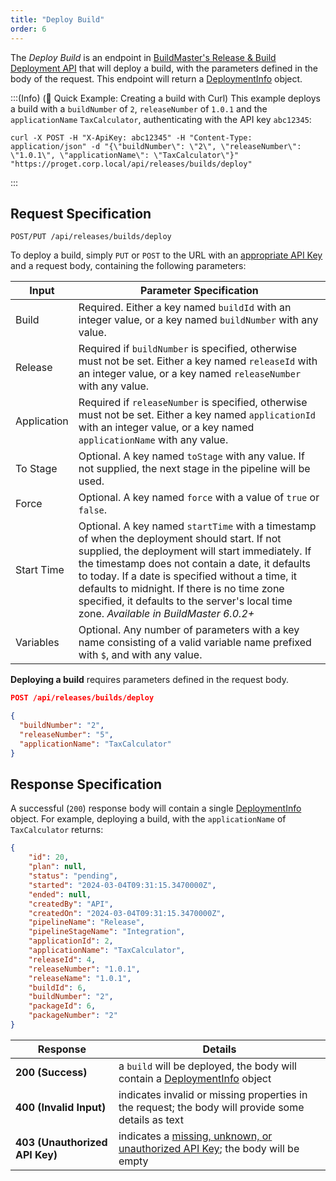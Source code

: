```yaml
---
title: "Deploy Build"
order: 6
---
```


The *Deploy Build* is an endpoint in [BuildMaster's Release & Build Deployment API](/docs/buildmaster/reference/api/release-and-build) that will deploy a build, with the parameters defined in the body of the request. This endpoint will return a [DeploymentInfo](/docs/buildmaster/reference/api/release-and-build#buildinfo-object) object.

:::(Info) (🚀 Quick Example: Creating a build with Curl)
This example deploys a build with a `buildNumber` of `2`, `releaseNumber` of `1.0.1` and the `applicationName` `TaxCalculator`, authenticating with the API key `abc12345`:

````
curl -X POST -H "X-ApiKey: abc12345" -H "Content-Type: application/json" -d "{\"buildNumber\": \"2\", \"releaseNumber\": \"1.0.1\", \"applicationName\": \"TaxCalculator\"}" "https://proget.corp.local/api/releases/builds/deploy"
````
:::

## Request Specification
```
POST/PUT /api/releases/builds/deploy
```
To deploy a build, simply `PUT` or `POST` to the URL with an [appropriate API Key](/docs/buildmaster/reference/api/release-and-build#authentication) and a request body, containing the following parameters:

| Input | Parameter Specification |
| --- | --- |
| Build | Required. Either a key named `buildId` with an integer value, or a key named `buildNumber` with any value. |
| Release | Required if `buildNumber` is specified, otherwise must not be set. Either a key named `releaseId` with an integer value, or a key named `releaseNumber` with any value. |
| Application | Required if `releaseNumber` is specified, otherwise must not be set. Either a key named `applicationId` with an integer value, or a key named `applicationName` with any value. |
| To Stage | Optional. A key named `toStage` with any value. If not supplied, the next stage in the pipeline will be used. |
| Force | Optional. A key named `force` with a value of `true` or `false`. |
| Start Time | Optional. A key named `startTime` with a timestamp of when the deployment should start. If not supplied, the deployment will start immediately. If the timestamp does not contain a date, it defaults to today. If a date is specified without a time, it defaults to midnight. If there is no time zone specified, it defaults to the server's local time zone. _Available in BuildMaster 6.0.2+_ |
| Variables | Optional. Any number of parameters with a key name consisting of a valid variable name prefixed with `$`, and with any value. |

**Deploying a build** requires parameters defined in the request body.

```json
POST /api/releases/builds/deploy

{
  "buildNumber": "2",
  "releaseNumber": "5",
  "applicationName": "TaxCalculator"
}
```

## Response Specification
A successful (`200`) response body will contain a single [DeploymentInfo](/docs/buildmaster/reference/api/release-and-build#buildinfo-object) object. For example, deploying a build, with the `applicationName` of `TaxCalculator` returns:

```json
{
    "id": 20,
    "plan": null,
    "status": "pending",
    "started": "2024-03-04T09:31:15.3470000Z",
    "ended": null,
    "createdBy": "API",
    "createdOn": "2024-03-04T09:31:15.3470000Z",
    "pipelineName": "Release",
    "pipelineStageName": "Integration",
    "applicationId": 2,
    "applicationName": "TaxCalculator",
    "releaseId": 4,
    "releaseNumber": "1.0.1",
    "releaseName": "1.0.1",
    "buildId": 6,
    "buildNumber": "2",
    "packageId": 6,
    "packageNumber": "2"
}
```

| Response | Details |
|---|---|
| **200 (Success)** | a `build` will be deployed, the body will contain a [DeploymentInfo](/docs/buildmaster/reference/api/release-and-build#deploymentinfo-object) object |
| **400 (Invalid Input)** | indicates invalid or missing properties in the request; the body will provide some details as text |
| **403 (Unauthorized API Key)** | indicates a [missing, unknown, or unauthorized API Key](/docs/proget/reference-api/proget-api-licenses#authentication); the body will be empty |